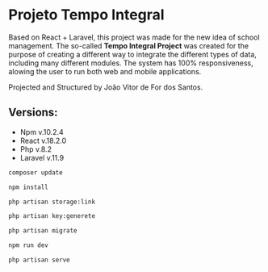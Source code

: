# Projeto Tempo Integral

Based on React + Laravel, this project was made for the new idea of school management.
The so-called **Tempo Integral Project** was created for the purpose of creating a different way to integrate the different types of data, including many different modules. The system has 100% responsiveness, alowing the user to run both web and mobile applications.

Projected and Structured by João Vitor de For dos Santos.

## Versions:
- Npm v.10.2.4
- React v.18.2.0
- Php v.8.2
- Laravel v.11.9

```bash
composer update

npm install

php artisan storage:link

php artisan key:generete

php artisan migrate

npm run dev

php artisan serve
```
